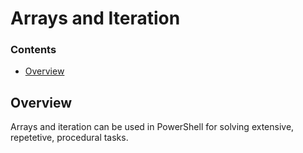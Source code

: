 # Arrays and Iteration
<!--TOC_START-->
### Contents
- [Overview](#overview)

<!--TOC_END-->
## Overview
Arrays and iteration can be used in PowerShell for solving extensive, repetetive, procedural tasks.
